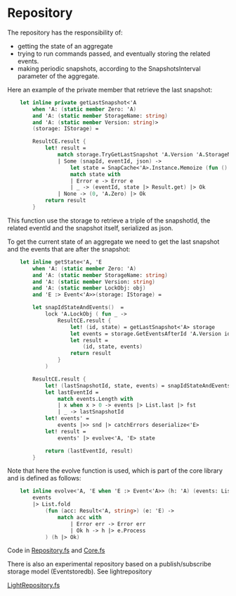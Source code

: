 # Repository
The repository has the responsibility of:
- getting the state of an aggregate
- trying to run commands passed, and eventually storing the related events.
- making periodic snapshots, according to the SnapshotsInterval parameter of the aggregate.

Here an example of the private member that retrieve the last snapshot:

```FSharp
    let inline private getLastSnapshot<'A 
        when 'A: (static member Zero: 'A) 
        and 'A: (static member StorageName: string)
        and 'A: (static member Version: string)>
        (storage: IStorage) = 

        ResultCE.result {
            let! result =
                match storage.TryGetLastSnapshot 'A.Version 'A.StorageName  with
                | Some (snapId, eventId, json) ->
                    let state = SnapCache<'A>.Instance.Memoize (fun () -> json |> deserialize<'A>) snapId
                    match state with
                    | Error e -> Error e
                    | _ -> (eventId, state |> Result.get) |> Ok
                | None -> (0, 'A.Zero) |> Ok
            return result
        }
```
This function use the storage to retrieve a triple of the snapshotId, the related eventId and the snapshot itself, serialized as json.

To get the current state of an aggregate we need to get the last snapshot and the events that are after the snapshot:

```Fsharp
    let inline getState<'A, 'E
        when 'A: (static member Zero: 'A)
        and 'A: (static member StorageName: string)
        and 'A: (static member Version: string)
        and 'A: (static member LockObj: obj)
        and 'E :> Event<'A>>(storage: IStorage) = 

        let snapIdStateAndEvents()  =
            lock 'A.LockObj ( fun _ ->
                ResultCE.result {
                    let! (id, state) = getLastSnapshot<'A> storage
                    let events = storage.GetEventsAfterId 'A.Version id 'A.StorageName
                    let result =
                        (id, state, events)
                    return result
                }
            )

        ResultCE.result {
            let! (lastSnapshotId, state, events) = snapIdStateAndEvents()
            let lastEventId =
                match events.Length with
                | x when x > 0 -> events |> List.last |> fst
                | _ -> lastSnapshotId 
            let! events' =
                events |>> snd |> catchErrors deserialize<'E>
            let! result =
                events' |> evolve<'A, 'E> state

            return (lastEventId, result)
        }
```

Note that here the evolve function is used, which is part of the core library and is defined as follows:

```Fsharp
    let inline evolve<'A, 'E when 'E :> Event<'A>> (h: 'A) (events: List<'E>) =
        events
        |> List.fold
            (fun (acc: Result<'A, string>) (e: 'E) ->
                match acc with
                    | Error err -> Error err 
                    | Ok h -> h |> e.Process
            ) (h |> Ok)
```



Code in [Repository.fs](https://github.com/tonyx/Micro_ES_FSharp_Lib/blob/main/Sharpino.Lib/Repository.fs) and
[Core.fs](https://github.com/tonyx/Micro_ES_FSharp_Lib/blob/main/Sharpino.Lib/Core.fs)


There is also an experimental repository based on a publish/subscribe storage model (Eventstoredb).
See lightrepository

 [LightRepository.fs](https://github.com/tonyx/Micro_ES_FSharp_Lib/blob/main/Sharpino.Lib/LightRepository.fs) 

